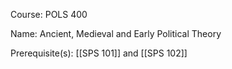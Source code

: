 




Course: POLS 400

Name: Ancient, Medieval and Early Political Theory

Prerequisite(s): [[SPS 101]] and [[SPS 102]]